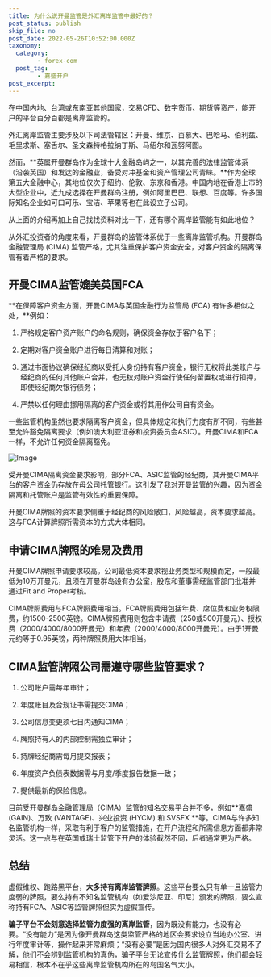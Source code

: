 ```yaml
---
title: 为什么说开曼监管是外汇离岸监管中最好的？
post_status: publish
skip_file: no
post_date: 2022-05-26T10:52:00.000Z
taxonomy:
  category:
        - forex-com
  post_tag:
        - 嘉盛开户
post_excerpt: 
---
```

在中国内地、台湾或东南亚其他国家，交易CFD、数字货币、期货等资产，能开户的平台百分百都是离岸监管的。

外汇离岸监管主要涉及以下司法管辖区：开曼、维京、百慕大、巴哈马、伯利兹、毛里求斯、塞舌尔、圣文森特格拉纳丁斯、马绍尔和瓦努阿图。

然而，**英属开曼群岛作为全球十大金融岛屿之一，以其完善的法律监管体系（沿袭英国）和发达的金融业，备受对冲基金和资产管理公司青睐。**作为全球第五大金融中心，其地位仅次于纽约、伦敦、东京和香港。中国内地在香港上市的大型企业中，近九成选择在开曼群岛注册，例如阿里巴巴、联想、百度等。许多国际知名企业如可口可乐、宝洁、苹果等也在此设立子公司。

从上面的介绍再加上自己找找资料对比一下，还有哪个离岸监管能有如此地位？

从外汇投资者的角度来看，开曼群岛的监管体系优于一些离岸监管机构。开曼群岛金融管理局 (CIMA) 监管严格，尤其注重保护客户资金安全，对客户资金的隔离保管有着严格的要求。

## 开曼CIMA监管媲美英国FCA

**在保障客户资金方面，开曼CIMA与英国金融行为监管局 (FCA) 有许多相似之处，**例如：

1. 严格规定客户资产账户的命名规则，确保资金存放于客户名下；

1. 定期对客户资金账户进行每日清算和对账；

1. 通过书面协议确保经纪商以受托人身份持有客户资金，银行无权将此类账户与经纪商的任何其他账户合并，也无权对账户资金行使任何留置权或进行扣押，即使经纪商欠银行债务；

1. 严禁以任何理由挪用隔离的客户资金或将其用作公司自有资金。

一些监管机构虽然也要求隔离客户资金，但具体规定和执行力度有所不同，有些甚至允许豁免隔离要求（例如澳大利亚证券和投资委员会ASIC）。开曼CIMA和FCA一样，不允许任何资金隔离豁免。

![Image](https://prod-files-secure.s3.us-west-2.amazonaws.com/39ed1227-6d7d-4570-be36-9ccd4a2c4241/bd849744-3fcb-4a37-8312-357962c8f065/image.png?X-Amz-Algorithm=AWS4-HMAC-SHA256&X-Amz-Content-Sha256=UNSIGNED-PAYLOAD&X-Amz-Credential=ASIAZI2LB466YAUK6ZY3%2F20250226%2Fus-west-2%2Fs3%2Faws4_request&X-Amz-Date=20250226T101408Z&X-Amz-Expires=3600&X-Amz-Security-Token=IQoJb3JpZ2luX2VjECIaCXVzLXdlc3QtMiJHMEUCIQDCipoJt%2FIL4vsPZqEdziCjgBldXFBQ44G5ye6ewJAWlgIgFp9Fk3Yda7uIiTpXpWZWMQ4KKnUo1TCYnvqlWJjetjoq%2FwMIWxAAGgw2Mzc0MjMxODM4MDUiDMKWpM64mdHk6%2FIaYyrcA7Uw4ZVEdrj2XQBxEOBlgw43DMrKhN8Tg5%2Be7eOs4QRgqt8yLNcnYjYQGbbUYWR2Z%2BCO5vo43JowMbrkhjLR%2FNcJXIYFtmuVRTqcUNE2ZF1lA37Dx%2Fwiv3pTjqYc9A2AqHsG6tfhlIRo3cjG2xlj3tG9zpmot0W2e9usix5eFSnAGkzL55r1LP1LPOTn8N8GCtTb6smls2mVqPrGCoMU6hC8yvtiD2qPOWCHmB%2BrMXzqtYsPwLek%2Fasd5ji1HljdUQe0mjZMOj9fr5pylNF5keKlHzTaSrBjL7eNmTc8dc2pdJrkKcPeM%2BQ%2BHos08rpGd5UmEUKd1Ls4SP%2BDXRincUJxDdtUTx27kixC%2F65t838S2pBQRD4h7pY5TKHohHeItK3Cb4G3x%2FK5uk0ARAagHLQ%2BTwfbkDxH%2BDw1GPBIYtW710eoHJw6OlRG7s8oN3lXvsl1YzvnUMiOW4%2B7lySuihOEhBGmDjlc1ndiXAXimIg6JDYO5JTTwf5yNnWbiWyatld%2BgonNRHpUo5sG79PfWbQxMFx3%2F7HT%2BIkbxK4m9p1FRrXQI3iRjXv3SpCZ7PXqnaV0GHbmnKnEu8gdqvwrfPhOnWKEIutEPcGfd%2F5HwwwO0FRCxgJfzSEoZrNIMIC%2B%2B70GOqUB9ACDAqO048n3gn%2BFNzds1rJtmbVY0SfOsTs5xi7U99057OCcjlDHFWL6iIHhFvFyA4xNZ88PKQaRE%2Fea9xQeuKJxRXwhjjkHKrBGk5ecFoGKzBqc4llp0yIML%2Br1K6rdZG9HD%2BQvAnQ3l0kcjuwe06qD0QM1sGlQ2Gl%2FGkbMqH8jbGV9jsTynz0Jsoc2JixeobQSCSFyxNyXIMao4amDCaX%2BikFy&X-Amz-Signature=dfbb86f25a05b2b67262833f02cb0ee097077b09761e3655e15d206557e9317c&X-Amz-SignedHeaders=host&x-id=GetObject)

受开曼CIMA隔离资金要求影响，部分FCA、ASIC监管的经纪商，其开曼CIMA平台的客户资金仍存放在母公司托管银行。这引发了我对开曼监管的兴趣，因为资金隔离和托管账户是监管有效性的重要保障。

开曼CIMA牌照的资本要求侧重于经纪商的风险敞口，风险越高，资本要求越高。这与FCA计算牌照所需资本的方式大体相同。

## **申请CIMA牌照的难易及费用**

开曼CIMA牌照申请要求较高。公司最低资本要求视业务类型和规模而定，一般最低为10万开曼元，且须在开曼群岛设有办公室，股东和董事需经监管部门批准并通过Fit and Proper考核。

CIMA牌照费用与FCA牌照费用相当。FCA牌照费用包括年费、席位费和业务权限费，约1500-2500英镑。CIMA牌照费用则包含申请费（250或500开曼元）、授权费（2000/4000/8000开曼元）和年费（2000/4000/8000开曼元）。由于1开曼元约等于0.95英镑，两种牌照费用大体相当。

## CIMA监管牌照公司需遵守哪些监管要求？

1. 公司账户需每年审计；

1. 年度账目及合规证书需提交CIMA；

1. 公司信息变更须七日内通知CIMA；

1. 牌照持有人的内部控制需独立审计；

1. 持牌经纪商需每月提交报表；

1. 年度资产负债表数据需与月度/季度报告数据一致；

1. 提供最新的保险信息。

目前受开曼群岛金融管理局（CIMA）监管的知名交易平台并不多，例如**嘉盛 (GAIN)、万致 (VANTAGE)、兴业投资 (HYCM) 和 SVSFX **等。CIMA与许多知名监管机构一样，采取有利于客户的监管措施，在开户流程和所需信息方面都非常灵活。这一点与在英国或瑞士监管下开户的体验截然不同，后者通常更为严格。

## 总结

虚假维权、跑路黑平台，**大多持有离岸监管牌照**。这些平台要么只有单一且监管力度弱的牌照，要么持有不知名监管机构（如爱沙尼亚、印尼）颁发的牌照，要么宣称持有FCA、ASIC等监管牌照但实为虚假宣传。

**骗子平台不会刻意选择监管力度强的离岸监管**，因为既没有能力，也没有必要。“没有能力”是因为像开曼群岛这类监管严格的地区会要求设立当地办公室、进行年度审计等，操作起来非常麻烦；“没有必要”是因为国内很多人对外汇交易不了解，他们不会辨别监管机构的真伪，骗子平台无论宣传什么监管牌照，他们都会轻易相信，根本不在乎这些离岸监管机构所在的岛国名气大小。